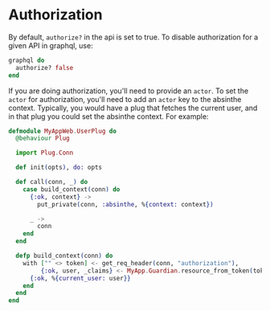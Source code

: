 # Authorization

By default, `authorize?` in the api is set to true. To disable authorization for a given API in graphql, use:

```elixir
graphql do
  authorize? false
end
```

If you are doing authorization, you'll need to provide an `actor`.
To set the `actor` for authorization, you'll need to add an `actor` key to the absinthe context. Typically, you would have a plug that fetches the current user, and in that plug you could set the absinthe context. For example:

```elixir
defmodule MyAppWeb.UserPlug do
  @behaviour Plug

  import Plug.Conn

  def init(opts), do: opts

  def call(conn, _) do
    case build_context(conn) do
      {:ok, context} ->
        put_private(conn, :absinthe, %{context: context})

      _ ->
        conn
    end
  end

  defp build_context(conn) do
    with ["" <> token] <- get_req_header(conn, "authorization"),
         {:ok, user, _claims} <- MyApp.Guardian.resource_from_token(token) do
      {:ok, %{current_user: user}}
    end
  end
end
```
